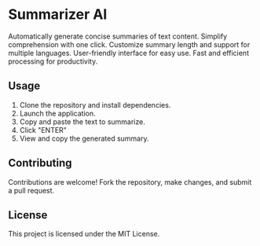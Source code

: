 # Summarizer AI
Automatically generate concise summaries of text content. Simplify comprehension with one click. Customize summary length and support for multiple languages. User-friendly interface for easy use. Fast and efficient processing for productivity.

## Usage
1. Clone the repository and install dependencies.
2. Launch the application.
3. Copy and paste the text to summarize.
4. Click "ENTER"
5. View and copy the generated summary.

## Contributing
Contributions are welcome! Fork the repository, make changes, and submit a pull request.

## License
This project is licensed under the MIT License.
